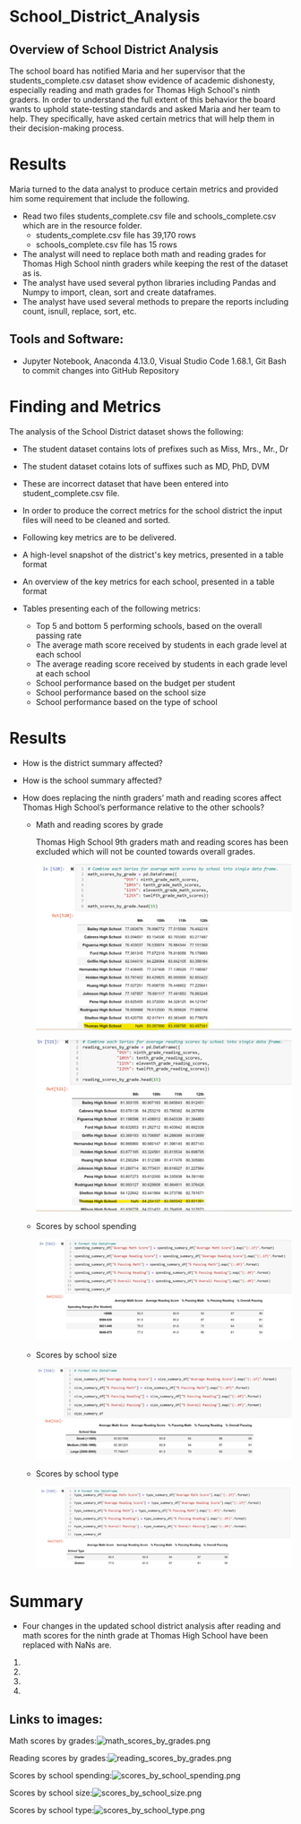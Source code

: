 # School_District_Analysis

## Overview of School District Analysis
The school board has notified Maria and her supervisor that the students_complete.csv dataset show evidence of academic dishonesty, especially reading and math grades for Thomas High School's ninth graders.
In order to understand the full extent of this behavior the board wants to uphold state-testing standards and asked Maria and her team to help. They specifically, have asked certain metrics that will help them in their decision-making process. 



# Results
Maria turned to the data analyst to produce certain metrics and provided him some requirement that include the following. 
- Read two files students_complete.csv file and schools_complete.csv which are in the resource folder.
	- students_complete.csv file has 39,170 rows
	- schools_complete.csv file has 15 rows
- The analyst will need to replace both math and reading grades for Thomas High School ninth graders while keeping the rest of the dataset as is.  
- The analyst have used several python libraries including Pandas and Numpy to import, clean, sort and create dataframes.
- The analyst have used several methods to prepare the reports including count, isnull, replace, sort, etc.


## Tools and Software: 
- Jupyter Notebook,  Anaconda 4.13.0, Visual Studio Code 1.68.1, Git Bash to commit changes into GitHub Repository


# Finding and Metrics

The analysis of the School District dataset shows the following:
- The student dataset contains lots of prefixes such as Miss, Mrs., Mr., Dr 
- The student dataset cotains lots of suffixes such as MD, PhD, DVM
- These are incorrect dataset that have been entered into student_complete.csv file. 
- In order to produce the correct metrics for the school district the input files will need to be cleaned and sorted.
- Following key metrics are to be delivered.

 - A high-level snapshot of the district's key metrics, presented in a table format
 - An overview of the key metrics for each school, presented in a table format
 - Tables presenting each of the following metrics:
	- Top 5 and bottom 5 performing schools, based on the overall passing rate
	- The average math score received by students in each grade level at each school
	- The average reading score received by students in each grade level at each school
	- School performance based on the budget per student
	- School performance based on the school size 
	- School performance based on the type of school



# Results

- How is the district summary affected? <br>


- How is the school summary affected? <br>


- How does replacing the ninth graders’ math and reading scores affect Thomas High School’s performance relative to the other schools? <br>

  - Math and reading scores by grade <br>
  
	Thomas High School 9th graders math and reading scores has been excluded which will not be counted towards overall grades. <br>
	
	 ![Math scores by grades](/Resources/math_scores_by_grades.png)<br>
	 
	 ![Reading scores by grades](/Resources/reading_scores_by_grades.png)<br>
  
  - Scores by school spending<br>
  
	![Scores by school spending](/Resources/scores_by_school_spending.png)<br>
  
  - Scores by school size <br>
  
	![Scores by school size](/Resources/scores_by_school_size.png)<br>
  
  - Scores by school type <br>
  
	![Scores by school type](/Resources/scores_by_school_type.png)<br>



# Summary

 - Four changes in the updated school district analysis after reading and math scores for the ninth grade at Thomas High School have been replaced with NaNs are.
 1. 
 2. 
 3. 
 4. 



## Links to images:
Math scores by grades:![math_scores_by_grades.png](https://github.com/bariir/School_District_Analysis/tree/main/Resources/math_scores_by_grades.png?raw=true)

Reading scores by grades:![reading_scores_by_grades.png](https://github.com/bariir/School_District_Analysis/tree/main/Resources/reading_scores_by_grades.png?raw=true)

Scores by school spending:![scores_by_school_spending.png](https://github.com/bariir/School_District_Analysis/tree/main/Resources/scores_by_school_spending.png?raw=true)

Scores by school size:![scores_by_school_size.png](https://github.com/bariir/School_District_Analysis/tree/main/Resources/scores_by_school_size.png?raw=true)

Scores by school type:![scores_by_school_type.png](https://github.com/bariir/School_District_Analysis/tree/main/Resources/scores_by_school_type.png?raw=true)
